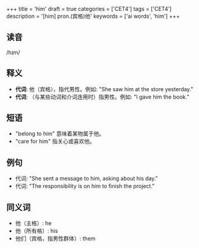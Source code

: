 +++
title = 'him'
draft = true
categories = ['CET4']
tags = ['CET4']
description = '[him] pron.(宾格)他'
keywords = ['ai words', 'him']
+++

## 读音
/hɪm/

## 释义
- **代词**: 他（宾格），指代男性。例如: "She saw him at the store yesterday."
- **代词**: （与某些动词和介词连用时）指男性。例如: "I gave him the book."

## 短语
- "belong to him" 意味着某物属于他。
- "care for him" 指关心或喜欢他。

## 例句
- 代词: "She sent a message to him, asking about his day."
- 代词: "The responsibility is on him to finish the project."

## 同义词
- 他（主格）: he
- 他（所有格）: his
- 他们（宾格，指男性群体）: them
